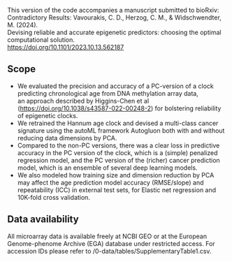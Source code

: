 
This version of the code accompanies a manuscript submitted to bioRxiv: <br>
Contradictory Results: Vavourakis, C. D., Herzog, C. M., & Widschwendter, M. (2024). <br>
Devising reliable and accurate epigenetic predictors: choosing the optimal computational solution. <br>
https://doi.org/10.1101/2023.10.13.562187

## Scope

* We evaluated the precision and accuracy of a PC-version of a clock predicting chronological age from DNA methylation array data, <br>
an approach described by Higgins-Chen et al (https://doi.org/10.1038/s43587-022-00248-2) for bolstering reliability of epigenetic clocks. <br>
* We retrained the Hannum age clock and devised a multi-class cancer signature using the autoML framework Autogluon both with and without reducing data dimensions by PCA. <br>
* Compared to the non-PC versions, there was a clear loss in predictive accuracy in the PC version of the clock, which is a (simple) penalized regression model, and the PC version of the (richer) cancer prediction model, which is an ensemble of several deep learning models. <br>
* We also modeled how training size and dimension reduction by PCA may affect the age prediction model accuracy (RMSE/slope) and repeatability (ICC) in external test sets, for Elastic net regression and 10K-fold cross validation. 

## Data availability
All microarray data is available freely at NCBI GEO or at the European Genome-phenome Archive (EGA) database under restricted access.
For accession IDs please refer to /0-data/tables/SupplementaryTable1.csv.

